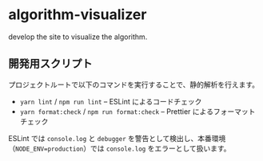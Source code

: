 # algorithm-visualizer

develop the site to visualize the algorithm.

## 開発用スクリプト

プロジェクトルートで以下のコマンドを実行することで、静的解析を行えます。

- `yarn lint` / `npm run lint` – ESLint によるコードチェック
- `yarn format:check` / `npm run format:check` – Prettier によるフォーマットチェック

ESLint では `console.log` と `debugger` を警告として検出し、本番環境（`NODE_ENV=production`）では `console.log` をエラーとして扱います。

